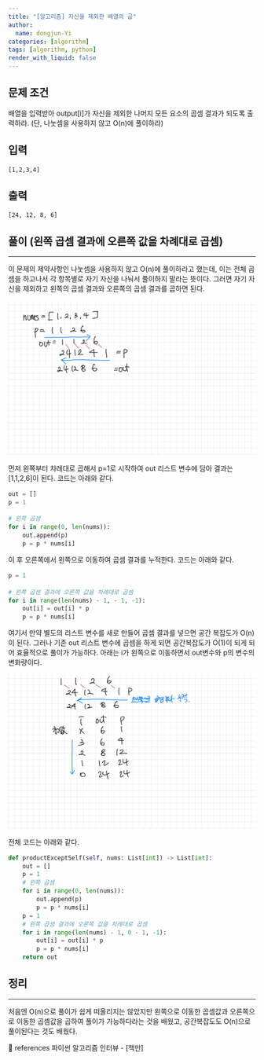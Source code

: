 ```yaml
---
title: "[알고리즘] 자신을 제외한 배열의 곱"
author:
  name: dongjun-Yi
categories: [algorithm]
tags: [algorithm, python]
render_with_liquid: false
---
```

## 문제 조건

배열을 입력받아 output[i]가 자신을 제외한 나머지 모든 요소의 곱셈 결과가 되도록 출력하라.
(단, 나눗셈을 사용하지 않고 O(n)에 풀이하라)

## 입력

```
[1,2,3,4]
```

## 출력

```
[24, 12, 8, 6]
```

## 풀이 (왼쪽 곱셈 결과에 오른쪽 값을 차례대로 곱셈)

---

이 문제의 제약사항인 나눗셈을 사용하지 않고 O(n)에 풀이하라고 했는데, 이는 전체 곱셈을 하고나서 각 항목별로 자기 자신을 나눠서 풀이하지 말라는 뜻이다. 그러면 자기 자신을 제외하고 왼쪽의 곱셈 결과와 오른쪽의 곱셈 결과를 곱하면 된다.

![Untitled.png](/assets/images/ArrayExceptSelf/python-49.jpg)

먼저 왼쪽부터 차례대로 곱해서 p=1로 시작하여 out 리스트 변수에 담아 결과는 [1,1,2,6]이 된다. 코드는 아래와 같다.

```python
out = []
p = 1

# 왼쪽 곱셈
for i in range(0, len(nums)):
    out.append(p)
    p = p * nums[i]
```

이 후 오른쪽에서 왼쪽으로 이동하여 곱셈 결과를 누적한다. 코드는 아래와 같다.

```python
p = 1

# 왼쪽 곱셈 결과에 오른쪽 값을 차례대로 곱셈
for i in range(len(nums) - 1, - 1, -1):
    out[i] = out[i] * p
    p = p * nums[i]
```

여기서 만약 별도의 리스트 변수를 새로 만들어 곱셈 결과를 넣으면 공간 복잡도가 O(n)이 된다. 그러나 기존 out 리스트 변수에 곱셈을 하게 되면 공간복잡도가 O(1)이 되게 되어 효율적으로 풀이가 가능하다. 
아래는 i가 왼쪽으로 이동하면서 out변수와 p의 변수의 변화량이다.

![Untitled.png](/assets/images/ArrayExceptSelf/python-50.jpg)

전체 코드는 아래와 같다.

```python
def productExceptSelf(self, nums: List[int]) -> List[int]:
    out = []
    p = 1
    # 왼쪽 곱셈
    for i in range(0, len(nums)):
        out.append(p)
        p = p * nums[i]
    p = 1
    # 왼쪽 곱셈 결과에 오른쪽 값을 차례대로 곱셈
    for i in range(len(nums) - 1, 0 - 1, -1):
        out[i] = out[i] * p
        p = p * nums[i]
    return out
```

## 정리

---

처음엔 O(n)으로 풀이가 쉽게 떠올리지는 않았지만 왼쪽으로 이동한 곱셈값과 오른쪽으로 이동한 곱셈값을 곱하여 풀이가 가능하다라는 것을 배웠고, 공간복잡도도 O(n)으로 풀이된다는 것도 배웠다.

<aside>
📖 references 파이썬 알고리즘 인터뷰 - [책만]

</aside>